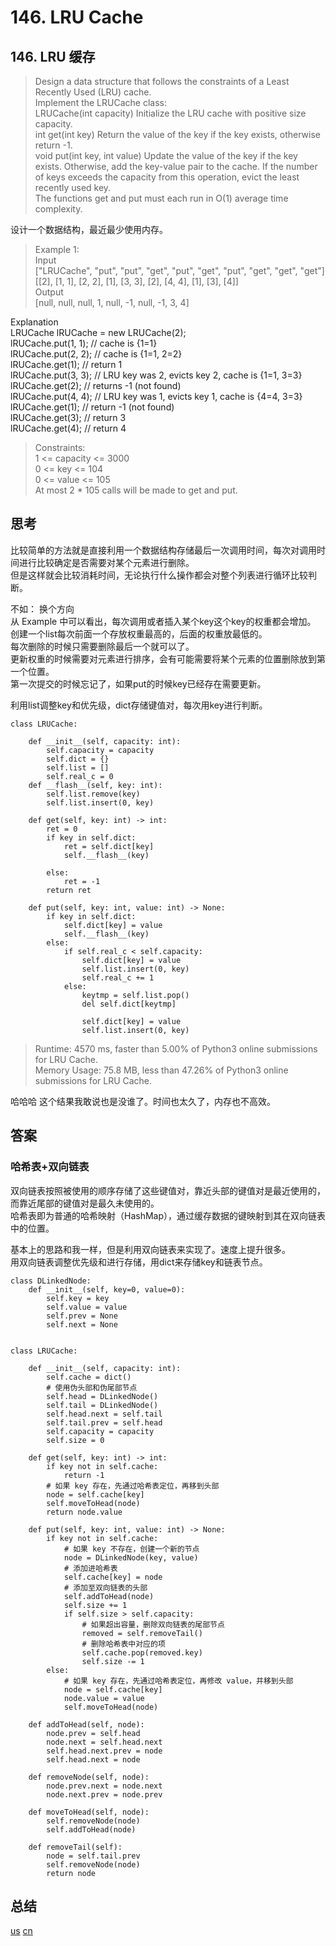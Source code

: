 # 146. LRU Cache
## 146. LRU 缓存
>Design a data structure that follows the constraints of a Least Recently Used (LRU) cache.  
Implement the LRUCache class:  
LRUCache(int capacity) Initialize the LRU cache with positive size capacity.  
int get(int key) Return the value of the key if the key exists, otherwise return -1.   
void put(int key, int value) Update the value of the key if the key exists. Otherwise, add the key-value pair to the cache. If the number of keys exceeds the capacity from this operation, evict the least recently used key.  
The functions get and put must each run in O(1) average time complexity.  

设计一个数据结构，最近最少使用内存。   

>Example 1:  
Input  
["LRUCache", "put", "put", "get", "put", "get", "put", "get", "get", "get"]  
[[2], [1, 1], [2, 2], [1], [3, 3], [2], [4, 4], [1], [3], [4]]  
Output  
[null, null, null, 1, null, -1, null, -1, 3, 4]  

Explanation  
LRUCache lRUCache = new LRUCache(2);  
lRUCache.put(1, 1); // cache is {1=1}  
lRUCache.put(2, 2); // cache is {1=1, 2=2}  
lRUCache.get(1);    // return 1  
lRUCache.put(3, 3); // LRU key was 2, evicts key 2, cache is {1=1, 3=3}  
lRUCache.get(2);    // returns -1 (not found)  
lRUCache.put(4, 4); // LRU key was 1, evicts key 1, cache is {4=4, 3=3}  
lRUCache.get(1);    // return -1 (not found)   
lRUCache.get(3);    // return 3   
lRUCache.get(4);    // return 4  
 

>Constraints:  
1 <= capacity <= 3000  
0 <= key <= 104  
0 <= value <= 105  
At most 2 * 105 calls will be made to get and put.  
## 思考
比较简单的方法就是直接利用一个数据结构存储最后一次调用时间，每次对调用时间进行比较确定是否需要对某个元素进行删除。  
但是这样就会比较消耗时间，无论执行什么操作都会对整个列表进行循环比较判断。 

不如： 换个方向  
从 Example 中可以看出，每次调用或者插入某个key这个key的权重都会增加。   
创建一个list每次前面一个存放权重最高的，后面的权重放最低的。  
每次删除的时候只需要删除最后一个就可以了。   
更新权重的时候需要对元素进行排序，会有可能需要将某个元素的位置删除放到第一个位置。  
第一次提交的时候忘记了，如果put的时候key已经存在需要更新。  

利用list调整key和优先级，dict存储键值对，每次用key进行判断。 

```python3
class LRUCache:

    def __init__(self, capacity: int):
        self.capacity = capacity
        self.dict = {}
        self.list = []
        self.real_c = 0
    def __flash__(self, key: int):
        self.list.remove(key)
        self.list.insert(0, key)

    def get(self, key: int) -> int:
        ret = 0
        if key in self.dict:
            ret = self.dict[key]
            self.__flash__(key)
            
        else:
            ret = -1
        return ret

    def put(self, key: int, value: int) -> None:
        if key in self.dict:
            self.dict[key] = value
            self.__flash__(key)
        else:
            if self.real_c < self.capacity:
                self.dict[key] = value
                self.list.insert(0, key)
                self.real_c += 1
            else:
                keytmp = self.list.pop()
                del self.dict[keytmp]

                self.dict[key] = value
                self.list.insert(0, key)

```
>Runtime: 4570 ms, faster than 5.00% of Python3 online submissions for LRU Cache.  
Memory Usage: 75.8 MB, less than 47.26% of Python3 online submissions for LRU Cache.

哈哈哈 这个结果我敢说也是没谁了。时间也太久了，内存也不高效。  
## 答案
### 哈希表+双向链表
双向链表按照被使用的顺序存储了这些键值对，靠近头部的键值对是最近使用的，而靠近尾部的键值对是最久未使用的。  
哈希表即为普通的哈希映射（HashMap），通过缓存数据的键映射到其在双向链表中的位置。

基本上的思路和我一样，但是利用双向链表来实现了。速度上提升很多。  
用双向链表调整优先级和进行存储，用dict来存储key和链表节点。   
```python3
class DLinkedNode:
    def __init__(self, key=0, value=0):
        self.key = key
        self.value = value
        self.prev = None
        self.next = None


class LRUCache:

    def __init__(self, capacity: int):
        self.cache = dict()
        # 使用伪头部和伪尾部节点    
        self.head = DLinkedNode()
        self.tail = DLinkedNode()
        self.head.next = self.tail
        self.tail.prev = self.head
        self.capacity = capacity
        self.size = 0

    def get(self, key: int) -> int:
        if key not in self.cache:
            return -1
        # 如果 key 存在，先通过哈希表定位，再移到头部
        node = self.cache[key]
        self.moveToHead(node)
        return node.value

    def put(self, key: int, value: int) -> None:
        if key not in self.cache:
            # 如果 key 不存在，创建一个新的节点
            node = DLinkedNode(key, value)
            # 添加进哈希表
            self.cache[key] = node
            # 添加至双向链表的头部
            self.addToHead(node)
            self.size += 1
            if self.size > self.capacity:
                # 如果超出容量，删除双向链表的尾部节点
                removed = self.removeTail()
                # 删除哈希表中对应的项
                self.cache.pop(removed.key)
                self.size -= 1
        else:
            # 如果 key 存在，先通过哈希表定位，再修改 value，并移到头部
            node = self.cache[key]
            node.value = value
            self.moveToHead(node)
    
    def addToHead(self, node):
        node.prev = self.head
        node.next = self.head.next
        self.head.next.prev = node
        self.head.next = node
    
    def removeNode(self, node):
        node.prev.next = node.next
        node.next.prev = node.prev

    def moveToHead(self, node):
        self.removeNode(node)
        self.addToHead(node)

    def removeTail(self):
        node = self.tail.prev
        self.removeNode(node)
        return node
```
## 总结
[us](https://leetcode.com/problems/lru-cache/)
[cn](https://leetcode.cn/problems/lru-cache/?favorite=2cktkvj)